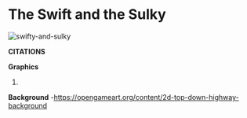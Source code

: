 # **The Swift and the Sulky**

![swifty-and-sulky](https://github.com/DenisSanchezz/PygameCarProject/assets/156366121/acccccb3-659c-4135-ad00-093fc419a110)

**CITATIONS**

**Graphics**

1.
**Background**
-https://opengameart.org/content/2d-top-down-highway-background
